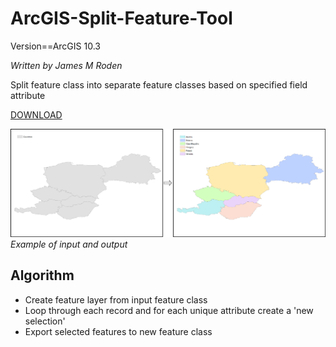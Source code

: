 # ArcGIS-Split-Feature-Tool

Version==ArcGIS 10.3

*Written by James M Roden*

Split feature class into separate feature classes based on specified field attribute

[DOWNLOAD](https://github.com/GISJMR/ArcGIS-Split-Feature-Tool/raw/master/SplitFeatureTool.zip)

![exmaple](https://github.com/GISJMR/ArcGIS-Split-Feature-Tool/raw/master/example.png)
*Example of input and output*

## Algorithm
* Create feature layer from input feature class
* Loop through each record and for each unique attribute create a 'new selection'
* Export selected features to new feature class
